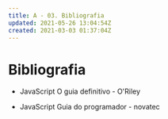 ```yaml
---
title: A - 03. Bibliografia
updated: 2021-05-26 13:04:54Z
created: 2021-03-03 01:37:04Z
---
```


# Bibliografia

- JavaScript O guia definitivo - O'Riley
    
- JavaScript Guia do programador - novatec